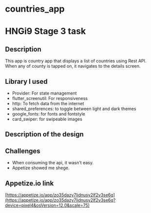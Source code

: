 # countries_app

# HNGi9 Stage 3 task


## Description
This app is country app that displays a list of countries using Rest API. When any of county is tapped on, it navigates to the details screen.


## Library I used
* Provider: For state management
* flutter_screenutil: For responsiveness
* http: To fetch data from the internet
* shared_preferences: to toggle between light and dark themes
* google_fonts: for fonts and fontstyle
* card_swiper: for swipeable images



## Description of the design




## Challenges
* When consuming the api, it wasn't easy.
* Appetize showed me shege.



## Appetize.io link
[https://appetize.io/app/zo35dazy7lidnusy2lf2v3se6q](https://appetize.io/app/zo35dazy7lidnusy2lf2v3se6q?device=pixel4&osVersion=12.0&scale=75)
